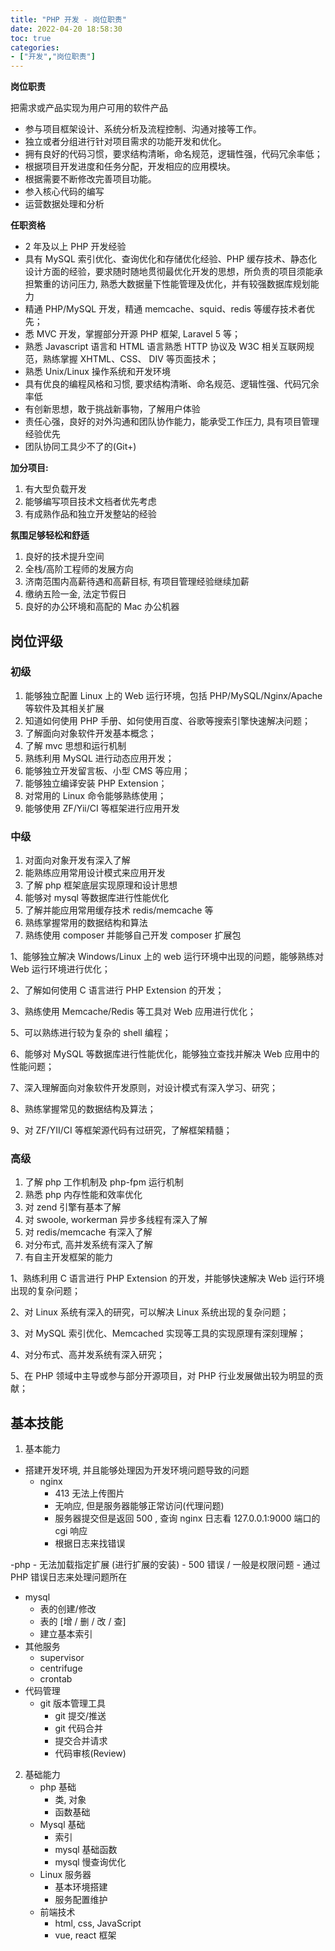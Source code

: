 ```yaml
---
title: "PHP 开发 - 岗位职责"
date: 2022-04-20 18:58:30
toc: true
categories:
- ["开发","岗位职责"]
---
```


**岗位职责**

把需求或产品实现为用户可用的软件产品

- 参与项目框架设计、系统分析及流程控制、沟通对接等工作。
- 独立或者分组进行针对项目需求的功能开发和优化。
- 拥有良好的代码习惯，要求结构清晰，命名规范，逻辑性强，代码冗余率低；
- 根据项目开发进度和任务分配，开发相应的应用模块。
- 根据需要不断修改完善项目功能。
- 参入核心代码的编写
- 运营数据处理和分析

**任职资格**

- 2 年及以上 PHP 开发经验
- 具有 MySQL 索引优化、查询优化和存储优化经验、PHP 缓存技术、静态化设计方面的经验，要求随时随地贯彻最优化开发的思想，所负责的项目须能承担繁重的访问压力, 熟悉大数据量下性能管理及优化，并有较强数据库规划能力
- 精通 PHP/MySQL 开发，精通 memcache、squid、redis 等缓存技术者优先；
- 悉 MVC 开发，掌握部分开源 PHP 框架, Laravel 5 等；
- 熟悉 Javascript 语言和 HTML 语言熟悉 HTTP 协议及 W3C 相关互联网规范，熟练掌握 XHTML、CSS、 DIV 等页面技术；
- 熟悉 Unix/Linux 操作系统和开发环境
- 具有优良的编程风格和习惯, 要求结构清晰、命名规范、逻辑性强、代码冗余率低
- 有创新思想，敢于挑战新事物，了解用户体验
- 责任心强，良好的对外沟通和团队协作能力，能承受工作压力, 具有项目管理经验优先
- 团队协同工具少不了的(Git+)

**加分项目:**

1. 有大型负载开发
2. 能够编写项目技术文档者优先考虑
3. 有成熟作品和独立开发整站的经验

**氛围足够轻松和舒适**

1. 良好的技术提升空间
2. 全栈/高阶工程师的发展方向
3. 济南范围内高薪待遇和高薪目标, 有项目管理经验继续加薪
4. 缴纳五险一金, 法定节假日
5. 良好的办公环境和高配的 Mac 办公机器




## 岗位评级

### 初级

1. 能够独立配置 Linux 上的 Web 运行环境，包括 PHP/MySQL/Nginx/Apache 等软件及其相关扩展
2. 知道如何使用 PHP 手册、如何使用百度、谷歌等搜索引擎快速解决问题；
3. 了解面向对象软件开发基本概念；
4. 了解 mvc 思想和运行机制
5. 熟练利用 MySQL 进行动态应用开发；
6. 能够独立开发留言板、小型 CMS 等应用；
7. 能够独立编译安装 PHP Extension；
8. 对常用的 Linux 命令能够熟练使用；
9. 能够使用 ZF/Yii/CI 等框架进行应用开发

### 中级

1. 对面向对象开发有深入了解
2. 能熟练应用常用设计模式来应用开发
3. 了解 php 框架底层实现原理和设计思想
4. 能够对 mysql 等数据库进行性能优化
5. 了解并能应用常用缓存技术 redis/memcache 等
6. 熟练掌握常用的数据结构和算法
7. 熟练使用 composer 并能够自己开发 composer 扩展包

1、能够独立解决 Windows/Linux 上的 web 运行环境中出现的问题，能够熟练对 Web 运行环境进行优化；

2、了解如何使用 C 语言进行 PHP Extension 的开发；

3、熟练使用 Memcache/Redis 等工具对 Web 应用进行优化；

5、可以熟练进行较为复杂的 shell 编程；

6、能够对 MySQL 等数据库进行性能优化，能够独立查找并解决 Web 应用中的性能问题；

7、深入理解面向对象软件开发原则，对设计模式有深入学习、研究；

8、熟练掌握常见的数据结构及算法；

9、对 ZF/YII/CI 等框架源代码有过研究，了解框架精髓；

### 高级

1. 了解 php 工作机制及 php-fpm 运行机制
2. 熟悉 php 内存性能和效率优化
3. 对 zend 引擎有基本了解
4. 对 swoole, workerman 异步多线程有深入了解
5. 对 redis/memcache 有深入了解
6. 对分布式, 高并发系统有深入了解
7. 有自主开发框架的能力

1、熟练利用 C 语言进行 PHP Extension 的开发，并能够快速解决 Web 运行环境出现的复杂问题；

2、对 Linux 系统有深入的研究，可以解决 Linux 系统出现的复杂问题；

3、对 MySQL 索引优化、Memcached 实现等工具的实现原理有深刻理解；

4、对分布式、高并发系统有深入研究；

5、在 PHP 领域中主导或参与部分开源项目，对 PHP 行业发展做出较为明显的贡献；

## 基本技能

1. 基本能力
- 搭建开发环境, 并且能够处理因为开发环境问题导致的问题
   - nginx
      - 413 无法上传图片
      - 无响应, 但是服务器能够正常访问(代理问题)
      - 服务器提交但是返回 500 , 查询 nginx 日志看 127.0.0.1:9000 端口的 cgi 响应
      - 根据日志来找错误

-php - 无法加载指定扩展 (进行扩展的安装) - 500 错误 / 一般是权限问题 - 通过 PHP 错误日志来处理问题所在

- mysql
   - 表的创建/修改
   - 表的 [增 / 删 / 改 / 查]
   - 建立基本索引
- 其他服务
   - supervisor
   - centrifuge
   - crontab
- 代码管理
   - git 版本管理工具
      - git 提交/推送
      - git 代码合并
      - 提交合并请求
      - 代码审核(Review)
2. 基础能力
   - php 基础
      - 类, 对象
      - 函数基础
   - Mysql 基础
      - 索引
      - mysql 基础函数
      - mysql 慢查询优化
   - Linux 服务器
      - 基本环境搭建
      - 服务配置维护
   - 前端技术
      - html, css, JavaScript
      - vue, react 框架


